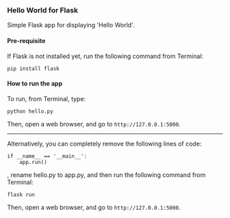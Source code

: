 ### Hello World for Flask
Simple Flask app for displaying 'Hello World'.

#### Pre-requisite
If Flask is not installed yet, run the following command from Terminal:
```
pip install flask
```

#### How to run the app
To run, from Terminal, type:
```
python hello.py
```
Then, open a web browser, and go to `http://127.0.0.1:5000`.

---

Alternatively, you can completely remove the following lines of code:
```
if __name__ == '__main__':
    app.run()
```
, rename hello.py to app.py, and then run the following command from Terminal:

```
flask run
```
Then, open a web browser, and go to `http://127.0.0.1:5000`.